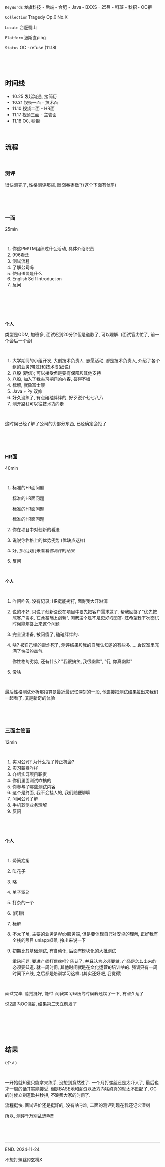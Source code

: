 ​`KeyWords`​ 龙旗科技 - 后端 - 合肥 - Java - BXXS - 25届 - 科班 - 秋招 - OC拒

​`Collection`​ Tragedy Op.X No.X

​`Locate`​ 合肥蜀山

​`Platform`​ 波斯直ping

‍`Status`​ OC - refuse (11.18)

‍

‍

## 时间线

* 10.25 发起沟通, 接简历
* 10.31 视频一面 - 技术面
* 11.10 视频二面 - HR面
* 11.17 视频三面 - 主管面
* 11.18 OC, 秒拒

‍

## 流程

‍

### 测评

很快测完了, 性格测评那些, 囫囵吞枣做了(这个下面有伏笔)

‍

‍

### 一面

25min

‍

1. 你这PM/TM组织过什么活动, 具体介绍职责
2. 996看法
3. 测试流程
4. 了解公司吗
5. 使用语言是什么
6. English Self Introduction
7. 反问

‍

‍

‍

**个人**

类型是ODM, 加班多, 面试迟到20分钟但是道歉了, 可以理解. (面试官太忙了, 前一个会后一个会)

‍

1. 大学期间的小组开发, 大创技术负责人, 志愿活动, 都是技术负责人, 介绍了各个组的业务(带过)和技术栈(细说)
2. 八股 (确信); 可以接受但是要有保障和其他支持
3. 八股, 加入了我实习期间的内容, 答得不错
4. 标解, 就像富士康
5. Java + Py 双修
6. 好久没练了, 有点磕磕绊绊的, 好歹说个七七八八
7. 测开路线可以往技术方向走

‍

这时候已经了解了公司的大部分东西, 已经确定会拒了

‍

‍

### HR面

40min

‍

1. 标准的HR面问题

    标准的HR面问题 

    标准的HR面问题

    标准的HR面问题
2. 你在项目中对创新的看法
3. 说说你性格上的优势劣势 (优缺点这样)
4. 好, 那么我们来看看你测评的结果
5. 反问

‍

**个人**

‍

1. 咋问咋答, 没有记录; HR挺能拷打, 面得我大汗淋漓
2. 说的不好, 只说了创新没说在项目中要先把客户需求做了. 帮我回答了"优先按照客户需求, 在此基础上创新", 问我这个是不是更好的回答. 还希望我下次面试时候能够答上来这个问题
3. 完全没准备, 被问傻了, 磕磕绊绊的.
4. 啥? 被自己埋的雷炸死了, 测评结果和我的自我认知差的有些多......会议室里充满了快活的空气

    你性格的劣势,  还有什么? "我很搞笑, 我很幽默", "行, 你真幽默"
5. 没啥

‍

最后性格测试分析那段算是最近最记忆深刻的一段, 他直接把测试结果拉出来我们一起看了, 真是新奇的体验

‍

‍

### 三面主管面

12min

‍

1. 实习公司? 为什么拒了转正机会?
2. 实习薪资咋样
3. 介绍实习项目职责
4. 你们里面测试咋搞的
5. 你参与了哪些测试内容
6. 这个是终面, 我不会挂人的, 我们随便聊聊
7. 问问公司了解
8. 手机软测业务理解
9. 反问

‍

‍

**个人**

‍

1. 觱篥疤瘌
2. 叫花子
3. 略
4. 单子驱动
5. 打杂的一个
6. (闲聊)
7. 标解
8. 不太了解, 主要的业务是Web服务端, 但是要体现自己对安卓的理解, 正好我有全栈的项目 uniapp框架, 拎出来说一下
9. 初期比较基础测试, 有自动化, 后面有模块化的大批测试

    重磅问题: 要进产线打螺丝吗? 承认了, 并且认为必须要做, 产品是怎么出来的必须要知道. 就一周时间, 其他时间就是在文化运营的培训啥的. 强调只有一周时间下产线, 之后都是培训学习这样. (其实还好吧, 我觉得)

‍

面试完毕, 感觉挺好, 能过. 问我实习经历的时候我还楞了一下, 有点久远了

说2周内OC谈薪, 结果第二天立刻发了

‍

‍

‍

## 结果

(个人)

‍

一开始就知道只能拿来练手, 没想到竟然过了. 一个月打螺丝还是太吓人了, 最后也才一周的话其实能接受. 但是BASE地和薪资以及方向啥的真的就太不匹配了, OC的时候立刻道歉并秒拒, 不浪费大家的时间了.

流程挺快, 面试评价还是挺好的, 没有啥刁难, 二面的测评到现在我还记忆深刻

所以, 测评千万别乱选啊!!!

‍

‍

---

END. 2024-11-24

不想打螺丝的玄桃K

‍

‍
